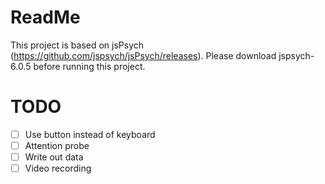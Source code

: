 # ReadMe

This project is based on jsPsych (https://github.com/jspsych/jsPsych/releases). Please download jspsych-6.0.5 before running this project.

# TODO

- [ ] Use button instead of keyboard
- [ ] Attention probe
- [ ] Write out data
- [ ] Video recording